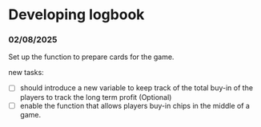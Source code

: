# Developing logbook

### 02/08/2025
Set up the function to prepare cards for the game. 

new tasks: 

- [ ] should introduce a new variable to keep track of the total buy-in of the players to track the long term profit (Optional)
- [ ] enable the function that allows players buy-in chips in the middle of a game.
